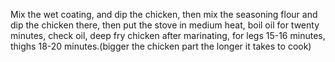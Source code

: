 Mix the wet coating, and dip the chicken, then mix the seasoning flour and dip  the chicken there, then put the stove in medium heat, boil oil for twenty minutes, check oil, deep fry chicken after marinating, for legs 15-16 minutes, thighs 18-20 minutes.(bigger the chicken part the longer it takes to cook) 